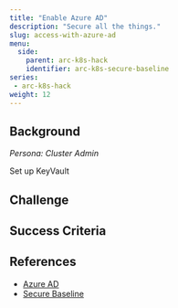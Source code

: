 ```yaml
---
title: "Enable Azure AD"
description: "Secure all the things."
slug: access-with-azure-ad
menu:
  side:
    parent: arc-k8s-hack
    identifier: arc-k8s-secure-baseline
series:
 - arc-k8s-hack
weight: 12
---
```


## Background

*Persona: Cluster Admin*

Set up KeyVault

## Challenge
## Success Criteria
## References

* [Azure AD](https://github.com/mspnp/aks-secure-baseline/blob/main/03-aad.md)
* [Secure Baseline](https://github.com/mspnp/aks-secure-baseline/)